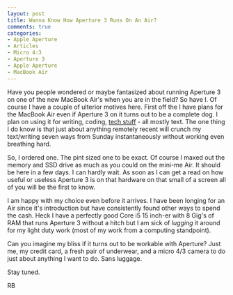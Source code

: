 ```yaml
---
layout: post
title: Wanna Know How Aperture 3 Runs On An Air?
comments: true
categories:
- Apple Aperture
- Articles
- Micro 4:3
- Aperture 3
- Apple Aperture
- MacBook Air
---
```

Have you people wondered or maybe fantasized about running Aperture 3 on one of the new MacBook Air's when you are in the field? So have I. Of course I have a couple of ulterior motives here. First off the I have plans for the MacBook Air even if Aperture 3 on it turns out to be a complete dog. I plan on using it for writing, coding, <a href="http://rwboyer.github.com/">tech stuff</a> - all mostly text. The one thing I do know is that just about anything remotely recent will crunch my text/writing seven ways from Sunday instantaneously without working even breathing hard.

So, I ordered one. The pint sized one to be exact. Of course I maxed out the memory and SSD drive as much as you could on the mini-me Air. It should be here in a few days. I can hardly wait. As soon as I can get a read on how useful or useless Aperture 3 is on that hardware on that small of a screen all of you will be the first to know.

I am happy with my choice even before it arrives. I have been longing for an Air since it's introduction but have consistently found other ways to spend the cash. Heck I have a perfectly good Core i5 15 inch-er with 8 Gig's of RAM that runs Aperture 3 without a hitch but I am sick of <em>lugging</em> it around for my light duty work (most of my work from a computing standpoint).

Can you imagine my bliss if it turns out to be workable with Aperture? Just me, my credit card, a fresh pair of underwear, and a micro 4/3 camera to do just about anything I want to do. Sans luggage.

Stay tuned.

RB